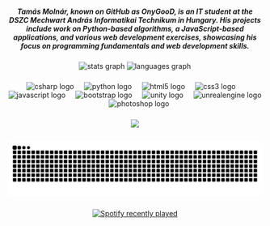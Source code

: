 <h5 align="center">Tamás Molnár, known on GitHub as OnyGooD, is an IT student at the DSZC Mechwart András Informatikai Technikum in Hungary. His projects include work on Python-based algorithms, a JavaScript-based applications, and various web development exercises, showcasing his focus on programming fundamentals and web development skills.</h5>

###

<div align="center">
  <img src="https://github-readme-stats.vercel.app/api?username=OnyGooD&hide_title=false&hide_rank=false&show_icons=true&include_all_commits=true&count_private=true&disable_animations=false&theme=dracula&locale=en&hide_border=false&order=1" height="150" alt="stats graph"  />
  <img src="https://github-readme-stats.vercel.app/api/top-langs?username=OnyGooD&locale=en&hide_title=false&layout=compact&card_width=320&langs_count=5&theme=dracula&hide_border=false&order=2" height="150" alt="languages graph"  />
</div>

###

<div align="center">
  <img src="https://cdn.jsdelivr.net/gh/devicons/devicon/icons/csharp/csharp-original.svg" height="40" alt="csharp logo"  />
  <img width="12" />
  <img src="https://cdn.jsdelivr.net/gh/devicons/devicon/icons/python/python-original.svg" height="40" alt="python logo"  />
  <img width="12" />
  <img src="https://cdn.jsdelivr.net/gh/devicons/devicon/icons/html5/html5-original.svg" height="40" alt="html5 logo"  />
  <img width="12" />
  <img src="https://cdn.jsdelivr.net/gh/devicons/devicon/icons/css3/css3-original.svg" height="40" alt="css3 logo"  />
  <img width="12" />
  <img src="https://cdn.jsdelivr.net/gh/devicons/devicon/icons/javascript/javascript-original.svg" height="40" alt="javascript logo"  />
  <img width="12" />
  <img src="https://cdn.jsdelivr.net/gh/devicons/devicon/icons/bootstrap/bootstrap-original.svg" height="40" alt="bootstrap logo"  />
  <img width="12" />
  <img src="https://cdn.jsdelivr.net/gh/devicons/devicon/icons/unity/unity-original.svg" height="40" alt="unity logo"  />
  <img width="12" />
  <img src="https://cdn.jsdelivr.net/gh/devicons/devicon/icons/unrealengine/unrealengine-original.svg" height="40" alt="unrealengine logo"  />
  <img width="12" />
  <img src="https://cdn.jsdelivr.net/gh/devicons/devicon/icons/photoshop/photoshop-plain.svg" height="40" alt="photoshop logo"  />
</div>

###

<div align="center">
  <img height="200" src="https://media1.tenor.com/m/TjUflxYj3tsAAAAd/guts-berserk-guts.gif"  />
</div>

###

<img src="https://raw.githubusercontent.com/OnyGooD/OnyGooD/output/snake.svg" alt="Snake animation" />

###

<div align="center">
  <a href="https://open.spotify.com/user/kk8axoy5fifvzpsrenhgnh7cy">
    <img src="https://spotify-recently-played-readme.vercel.app/api?user=kk8axoy5fifvzpsrenhgnh7cy&count=3&unique=false" alt="Spotify recently played"  />
  </a>
</div>

###
